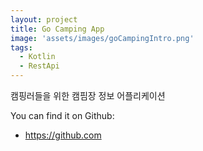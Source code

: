 ```yaml
---
layout: project
title: Go Camping App
image: 'assets/images/goCampingIntro.png'
tags:
  - Kotlin
  - RestApi
---
```

캠핑러들을 위한 캠핌장 정보 어플리케이션

You can find it on Github:

- <https://github.com>

